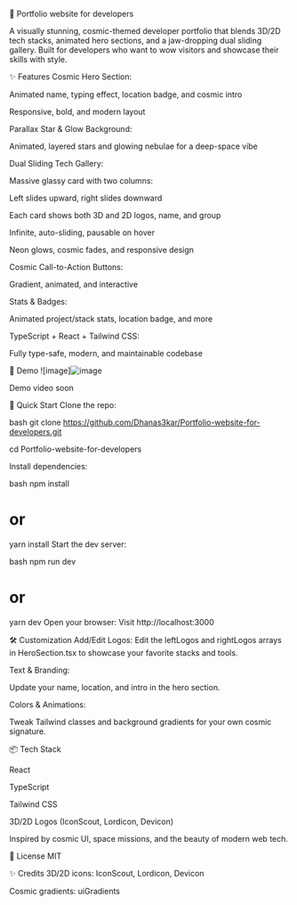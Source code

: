 🚀 Portfolio website for developers

A visually stunning, cosmic-themed developer portfolio that blends 3D/2D tech stacks, animated hero sections, and a jaw-dropping dual sliding gallery.
Built for developers who want to wow visitors and showcase their skills with style.

✨ Features
Cosmic Hero Section:

Animated name, typing effect, location badge, and cosmic intro

Responsive, bold, and modern layout

Parallax Star & Glow Background:

Animated, layered stars and glowing nebulae for a deep-space vibe

Dual Sliding Tech Gallery:

Massive glassy card with two columns:

Left slides upward, right slides downward

Each card shows both 3D and 2D logos, name, and group

Infinite, auto-sliding, pausable on hover

Neon glows, cosmic fades, and responsive design

Cosmic Call-to-Action Buttons:

Gradient, animated, and interactive

Stats & Badges:

Animated project/stack stats, location badge, and more

TypeScript + React + Tailwind CSS:

Fully type-safe, modern, and maintainable codebase

🌌 Demo
![image]![image](https://github.com/user-attachments/assets/066bb4a7-6371-45be-a3aa-9b39f1410e42)


Demo video soon

🚦 Quick Start
Clone the repo:

bash
git clone https://github.com/Dhanas3kar/Portfolio-website-for-developers.git

cd Portfolio-website-for-developers

Install dependencies:

bash
npm install

# or

yarn install
Start the dev server:

bash
npm run dev

# or

yarn dev
Open your browser:
Visit http://localhost:3000

🛠️ Customization
Add/Edit Logos:
Edit the leftLogos and rightLogos arrays in HeroSection.tsx to showcase your favorite stacks and tools.

Text & Branding:

Update your name, location, and intro in the hero section.

Colors & Animations:

Tweak Tailwind classes and background gradients for your own cosmic signature.

📦 Tech Stack

React

TypeScript

Tailwind CSS

3D/2D Logos (IconScout, Lordicon, Devicon)

Inspired by cosmic UI, space missions, and the beauty of modern web tech.

📄 License
MIT

✨ Credits
3D/2D icons: IconScout, Lordicon, Devicon

Cosmic gradients: uiGradients
